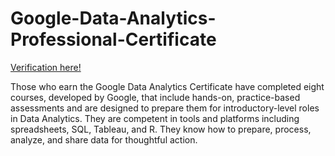 # Google-Data-Analytics-Professional-Certificate

[Verification here!](https://www.credly.com/badges/32bd9837-2515-44c0-ae8e-f7542694e3e5/print)

Those who earn the Google Data Analytics Certificate have completed eight courses, developed by Google, that include hands-on, practice-based assessments and are designed to prepare them for introductory-level roles in Data Analytics. They are competent in tools and platforms including spreadsheets, SQL, Tableau, and R. They know how to prepare, process, analyze, and share data for thoughtful action.
